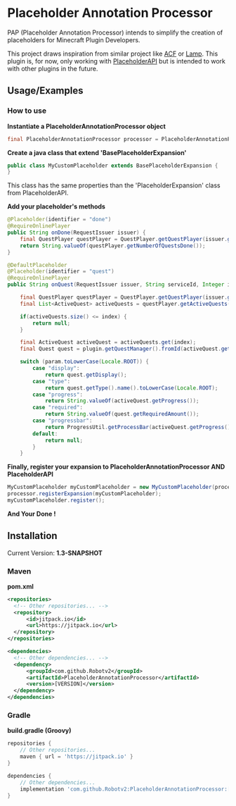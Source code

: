 
# Placeholder Annotation Processor

PAP (Placeholder Annotation Processor) intends to simplify the creation of placeholders for Minecraft Plugin Developers.

This project draws inspiration from similar project like [ACF](https://github.com/aikar/commands) or [Lamp](https://github.com/Revxrsal/lamp).
This plugin is, for now, only working with [PlaceholderAPI](https://www.spigotmc.org/resources/placeholderapi.6245/#:~:text=PlaceholderAPI%20is%20a%20plugin%20for%20Spigot%20servers%20that,be%20downloaded%20in-game%20through%20the%20PAPI%20Expansion%20Cloud.) but is intended to work with other plugins in the future.


## Usage/Examples

### How to use 

**Instantiate a PlaceholderAnnotationProcessor object**

```java
final PlaceholderAnnotationProcessor processor = PlaceholderAnnotationProcessor.create();
```

**Create a java class that extend 'BasePlaceholderExpansion'**

```java
public class MyCustomPlaceholder extends BasePlaceholderExpansion {
}
```

This class has the same properties than the 'PlaceholderExpansion' class from PlaceholderAPI.

**Add your placeholder's methods**

```java
@Placeholder(identifier = "done")
@RequireOnlinePlayer
public String onDone(RequestIssuer issuer) {
    final QuestPlayer questPlayer = QuestPlayer.getQuestPlayer(issuer.getPlayer().getUniqueId());
    return String.valueOf(questPlayer.getNumberOfQuestsDone());
}

@DefaultPlaceholder
@Placeholder(identifier = "quest")
@RequireOnlinePlayer
public String onQuest(RequestIssuer issuer, String serviceId, Integer index, @Optional(defaultArg = "display") String param) {

    final QuestPlayer questPlayer = QuestPlayer.getQuestPlayer(issuer.getPlayer().getUniqueId());        
    final List<ActiveQuest> activeQuests = questPlayer.getActiveQuests(serviceId);

    if(activeQuests.size() <= index) {
        return null;
    }

    final ActiveQuest activeQuest = activeQuests.get(index);
    final Quest quest = plugin.getQuestManager().fromId(activeQuest.getQuestId());

    switch (param.toLowerCase(Locale.ROOT)) {
        case "display":
            return quest.getDisplay();
        case "type":
            return quest.getType().name().toLowerCase(Locale.ROOT);
        case "progress":
            return String.valueOf(activeQuest.getProgress());
        case "required":
            return String.valueOf(quest.getRequiredAmount());
        case "progressbar":
            return ProgressUtil.getProcessBar(activeQuest.getProgress(), quest.getRequiredAmount());
        default:
            return null;
        }
    }
```

**Finally, register your expansion to PlaceholderAnnotationProcessor AND PlaceholderAPI**

```java
MyCustomPlaceholder myCustomPlaceholder = new MyCustomPlaceholder(processor);
processor.registerExpansion(myCustomPlaceholder);
myCustomPlaceholder.register();
```

**And Your Done !**


## Installation

Current Version: **1.3-SNAPSHOT**

### Maven

**pom.xml**

  ``` xml
<repositories>
    <!-- Other repositories... -->
    <repository>
        <id>jitpack.io</id>
        <url>https://jitpack.io</url>
    </repository>
</repositories>

<dependencies>
    <!-- Other dependencies... -->
    <dependency>
        <groupId>com.github.Robotv2</groupId>
        <artifactId>PlaceholderAnnotationProcessor</artifactId>
        <version>[VERSION]</version>
    </dependency>
</dependencies>
  ```

### Gradle

**build.gradle (Groovy)**

```groovy
repositories {
    // Other repositories...
    maven { url = 'https://jitpack.io' }
}

dependencies {
    // Other dependencies...
    implementation 'com.github.Robotv2:PlaceholderAnnotationProcessor:[VERSION]'
}
```
